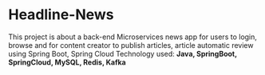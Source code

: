 # Headline-News
 This project is about a back-end Microservices news app for users to login, browse and for content creator to publish articles, article automatic review using Spring Boot, Spring Cloud
 Technology used: **Java, SpringBoot, SpringCloud, MySQL, Redis, Kafka**
